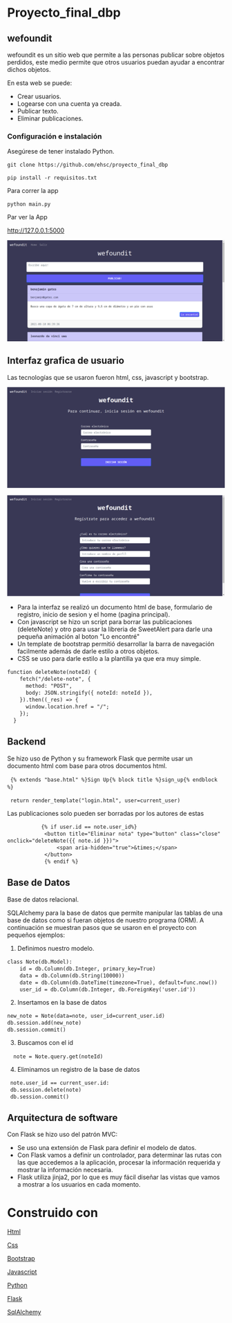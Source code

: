# Proyecto_final_dbp
## wefoundit
 wefoundit es un sitio web que permite a las personas publicar sobre objetos perdidos, este medio permite que otros usuarios puedan ayudar a encontrar dichos objetos.
 
 
 En esta web se puede:
 - Crear usuarios.
 - Logearse con una cuenta ya creada.
 - Publicar texto.
 - Eliminar publicaciones.
 
### Configuración e instalación


Asegúrese de tener instalado Python.

``` 
git clone https://github.com/ehsc/proyecto_final_dbp
```


``` 
pip install -r requisitos.txt
``` 
 
Para correr la app


``` 
python main.py
``` 


Par ver la App


 http://127.0.0.1:5000
 
 
 
![home](capturas/home.png) 

## Interfaz grafica de usuario

Las tecnologías que se usaron fueron html, css, javascript y bootstrap.


![login](capturas/login.png) 


![register](capturas/register.png) 



- Para la interfaz se realizó un documento html de base, formulario de registro, inicio de sesion y el home (pagina principal).
- Con javascript se hizo un script para borrar las publicaciones (deleteNote) y otro para usar la libreria de SweetAlert para darle una pequeña animación al boton "Lo encontré"
- Un template de bootstrap permitió desarrollar la barra de navegación facilmente además de darle estilo a otros objetos.
- CSS se uso para darle estilo a la plantilla ya que era muy simple.
```
function deleteNote(noteId) {
    fetch("/delete-note", {
      method: "POST",
      body: JSON.stringify({ noteId: noteId }),
    }).then((_res) => {
      window.location.href = "/";
    });
  }
```
## Backend


Se hizo uso de Python y su framework Flask que permite usar un documento html com base para otros documentos html.


` {% extends "base.html" %}Sign Up{% block title %}sign_up{% endblock %}` 


` return render_template("login.html", user=current_user)` 

Las publicaciones solo pueden ser borradas por los autores de estas
```
           {% if user.id == note.user_id%}
            <button title="Eliminar nota" type="button" class="close" onclick="deleteNote({{ note.id }})">
                <span aria-hidden="true">&times;</span>
            </button>
            {% endif %}
```
## Base de Datos

Base de datos relacional.


SQLAlchemy para la base de datos que permite manipular las tablas de una base de datos como si fueran objetos de nuestro programa (ORM).
A continuación se muestran pasos que se usaron en el proyecto con pequeños ejemplos:


1. Definimos nuestro modelo.
```
class Note(db.Model):
    id = db.Column(db.Integer, primary_key=True)
    data = db.Column(db.String(10000))
    date = db.Column(db.DateTime(timezone=True), default=func.now())
    user_id = db.Column(db.Integer, db.ForeignKey('user.id'))
  ```
2. Insertamos en la base de datos
 ```
new_note = Note(data=note, user_id=current_user.id)
db.session.add(new_note)
db.session.commit()
 ```            
3. Buscamos con el id


`  note = Note.query.get(noteId)`  


4. Eliminamos un registro de la base de datos
```
 note.user_id == current_user.id:
 db.session.delete(note)
 db.session.commit()
```            
## Arquitectura de software
Con Flask se hizo uso del patrón MVC:

- Se uso una extensión de Flask para definir el modelo de datos.
- Con Flask vamos a definir un controlador, para determinar las rutas con las que accedemos a la aplicación, procesar la información requerida y mostrar la información necesaria.
- Flask utiliza jinja2, por lo que es muy fácil diseñar las vistas que vamos a mostrar a los usuarios en cada momento.


# Construido con


[Html](https://html.spec.whatwg.org/multipage/)


[Css](https://www.w3.org/Style/CSS/)


[Bootstrap](https://getbootstrap.com/)


[Javascript](https://developer.mozilla.org/es/docs/Web/JavaScript)


[Python](https://www.python.org/)


[Flask](https://palletsprojects.com/p/flask/)


[SqlAlchemy](https://www.sqlalchemy.org/)


